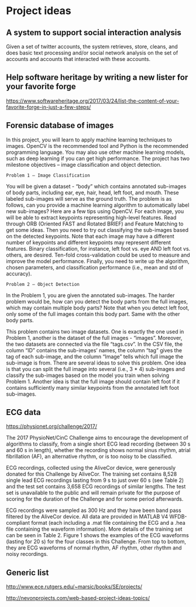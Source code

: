 # Project ideas

## A system to support social interaction analysis

Given a set of twitter accounts, the system retrieves, store, cleans, and does basic text processing and/or social network 
analysis on the set of accounts and accounts that interacted with these accounts. 

## Help software heritage by writing a new lister for your favorite forge

https://www.softwareheritage.org/2017/03/24/list-the-content-of-your-favorite-forge-in-just-a-few-steps/


## Forensic database of images

In this project, you will learn to apply machine learning techniques to images. OpenCV is the recommended tool and Python is the recommended programming language. You may also use other machine learning models, such as deep learning if you can get high performance. The project has two milestone objectives – image classification and object detection.

    Problem 1 – Image Classification

You will be given a dataset - “body” which contains annotated sub-images of body parts, including ear, eye, hair, head, left foot, and mouth. These labeled sub-images will serve as the ground truth. The problem is as follows, can you provide a machine learning algorithm to automatically label new sub-images? Here are a few tips using OpenCV. For each image, you will be able to extract keypoints representing high-level features. Read through ORB (Oriented FAST and Rotated BRIEF) and Feature Matching to get some ideas. Then you need to try out classifying the sub-images based on the detected keypoints. Note that each image may have a different number of keypoints and different keypoints may represent different features. Binary classification, for instance, left foot vs. eye AND left foot vs. others, are desired. Ten-fold cross-validation could be used to measure and improve the model performance. Finally, you need to write up the algorithm, chosen parameters, and classification performance (i.e., mean and std of accuracy).

    Problem 2 – Object Detection

In the Problem 1, you are given the annotated sub-images. The harder problem would be, how can you detect the body parts from the full images, which may contain multiple body parts? Note that when you detect left foot, only some of the full images contain this body part. Same with the other body parts.

This problem contains two image datasets. One is exactly the one used in Problem 1, another is the dataset of the full images - “images”. Moreover, the two datasets are connected via the file “tags.csv”. In the CSV file, the column “ID” contains the sub-images’ names, the column “tag” gives the tag of each sub-image, and the column “Image” tells which full image the sub-image is from. There are several ideas to solve this problem. One idea is that you can split the full image into several (i.e., 3 * 4) sub-images and classify the sub-images based on the model you train when solving Problem 1. Another idea is that the full image should contain left foot if it contains sufficiently many similar keypoints from the annotated left foot sub-images.

     

## ECG data

https://physionet.org/challenge/2017/

The 2017 PhysioNet/CinC Challenge aims to encourage the development of algorithms to classify, from a single short ECG lead recording (between 30 s and 60 s in length), whether the recording shows normal sinus rhythm, atrial fibrillation (AF), an alternative rhythm, or is too noisy to be classified.

ECG recordings, collected using the AliveCor device, were generously donated for this Challenge by AliveCor. The training set contains 8,528 single lead ECG recordings lasting from 9 s to just over 60 s (see Table 2) and the test set contains 3,658 ECG recordings of similar lengths. The test set is unavailable to the public and will remain private for the purpose of scoring for the duration of the Challenge and for some period afterwards.

ECG recordings were sampled as 300 Hz and they have been band pass filtered by the AliveCor device. All data are provided in MATLAB V4 WFDB-compliant format (each including a .mat file containing the ECG and a .hea file containing the waveform information). More details of the training set can be seen in Table 2. Figure 1 shows the examples of the ECG waveforms (lasting for 20 s) for the four classes in this Challenge. From top to bottom, they are ECG waveforms of normal rhythm, AF rhythm, other rhythm and noisy recordings.

## Generic list
http://www.ece.rutgers.edu/~marsic/books/SE/projects/

http://nevonprojects.com/web-based-project-ideas-topics/

